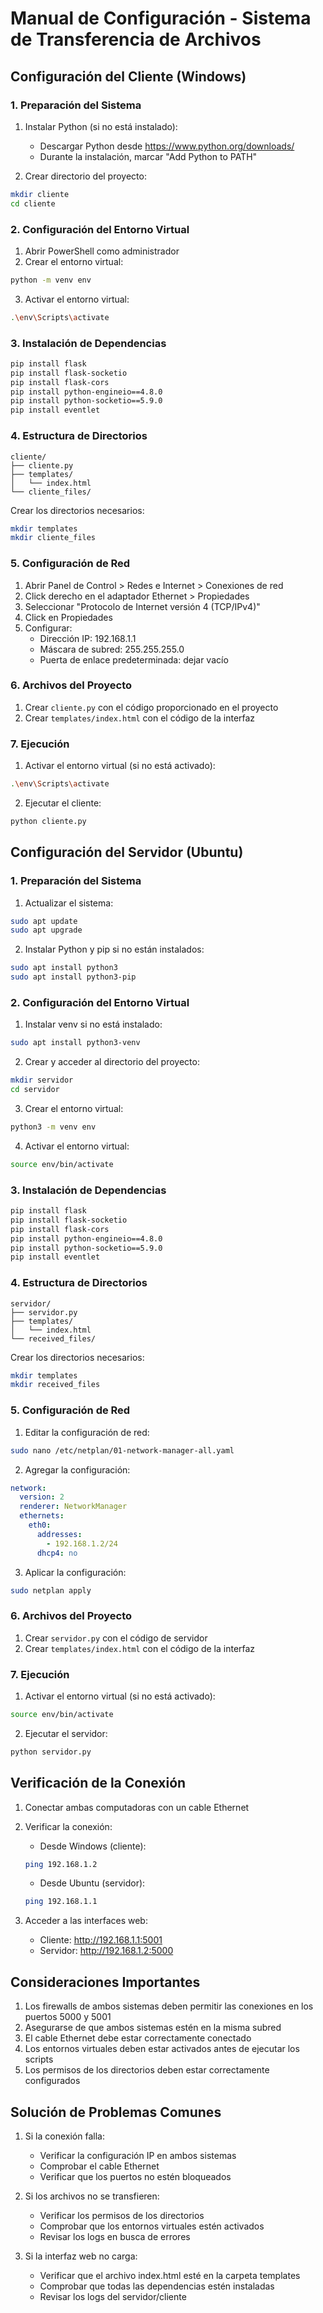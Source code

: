 # Manual de Configuración - Sistema de Transferencia de Archivos

## Configuración del Cliente (Windows)

### 1. Preparación del Sistema
1. Instalar Python (si no está instalado):
   - Descargar Python desde https://www.python.org/downloads/
   - Durante la instalación, marcar "Add Python to PATH"
   
2. Crear directorio del proyecto:
```bash
mkdir cliente
cd cliente
```

### 2. Configuración del Entorno Virtual
1. Abrir PowerShell como administrador
2. Crear el entorno virtual:
```bash
python -m venv env
```
3. Activar el entorno virtual:
```bash
.\env\Scripts\activate
```

### 3. Instalación de Dependencias
```bash
pip install flask
pip install flask-socketio
pip install flask-cors
pip install python-engineio==4.8.0
pip install python-socketio==5.9.0
pip install eventlet
```

### 4. Estructura de Directorios
```
cliente/
├── cliente.py
├── templates/
│   └── index.html
└── cliente_files/
```

Crear los directorios necesarios:
```bash
mkdir templates
mkdir cliente_files
```

### 5. Configuración de Red
1. Abrir Panel de Control > Redes e Internet > Conexiones de red
2. Click derecho en el adaptador Ethernet > Propiedades
3. Seleccionar "Protocolo de Internet versión 4 (TCP/IPv4)"
4. Click en Propiedades
5. Configurar:
   - Dirección IP: 192.168.1.1
   - Máscara de subred: 255.255.255.0
   - Puerta de enlace predeterminada: dejar vacío

### 6. Archivos del Proyecto
1. Crear `cliente.py` con el código proporcionado en el proyecto
2. Crear `templates/index.html` con el código de la interfaz

### 7. Ejecución
1. Activar el entorno virtual (si no está activado):
```bash
.\env\Scripts\activate
```
2. Ejecutar el cliente:
```bash
python cliente.py
```

## Configuración del Servidor (Ubuntu)

### 1. Preparación del Sistema
1. Actualizar el sistema:
```bash
sudo apt update
sudo apt upgrade
```

2. Instalar Python y pip si no están instalados:
```bash
sudo apt install python3
sudo apt install python3-pip
```

### 2. Configuración del Entorno Virtual
1. Instalar venv si no está instalado:
```bash
sudo apt install python3-venv
```

2. Crear y acceder al directorio del proyecto:
```bash
mkdir servidor
cd servidor
```

3. Crear el entorno virtual:
```bash
python3 -m venv env
```

4. Activar el entorno virtual:
```bash
source env/bin/activate
```

### 3. Instalación de Dependencias
```bash
pip install flask
pip install flask-socketio
pip install flask-cors
pip install python-engineio==4.8.0
pip install python-socketio==5.9.0
pip install eventlet
```

### 4. Estructura de Directorios
```
servidor/
├── servidor.py
├── templates/
│   └── index.html
└── received_files/
```

Crear los directorios necesarios:
```bash
mkdir templates
mkdir received_files
```

### 5. Configuración de Red
1. Editar la configuración de red:
```bash
sudo nano /etc/netplan/01-network-manager-all.yaml
```

2. Agregar la configuración:
```yaml
network:
  version: 2
  renderer: NetworkManager
  ethernets:
    eth0:
      addresses:
        - 192.168.1.2/24
      dhcp4: no
```

3. Aplicar la configuración:
```bash
sudo netplan apply
```

### 6. Archivos del Proyecto
1. Crear `servidor.py` con el código de servidor
2. Crear `templates/index.html` con el código de la interfaz

### 7. Ejecución
1. Activar el entorno virtual (si no está activado):
```bash
source env/bin/activate
```

2. Ejecutar el servidor:
```bash
python servidor.py
```

## Verificación de la Conexión

1. Conectar ambas computadoras con un cable Ethernet

2. Verificar la conexión:
   - Desde Windows (cliente):
   ```bash
   ping 192.168.1.2
   ```
   - Desde Ubuntu (servidor):
   ```bash
   ping 192.168.1.1
   ```

3. Acceder a las interfaces web:
   - Cliente: http://192.168.1.1:5001
   - Servidor: http://192.168.1.2:5000

## Consideraciones Importantes

1. Los firewalls de ambos sistemas deben permitir las conexiones en los puertos 5000 y 5001
2. Asegurarse de que ambos sistemas estén en la misma subred
3. El cable Ethernet debe estar correctamente conectado
4. Los entornos virtuales deben estar activados antes de ejecutar los scripts
5. Los permisos de los directorios deben estar correctamente configurados

## Solución de Problemas Comunes

1. Si la conexión falla:
   - Verificar la configuración IP en ambos sistemas
   - Comprobar el cable Ethernet
   - Verificar que los puertos no estén bloqueados

2. Si los archivos no se transfieren:
   - Verificar los permisos de los directorios
   - Comprobar que los entornos virtuales estén activados
   - Revisar los logs en busca de errores

3. Si la interfaz web no carga:
   - Verificar que el archivo index.html esté en la carpeta templates
   - Comprobar que todas las dependencias estén instaladas
   - Revisar los logs del servidor/cliente